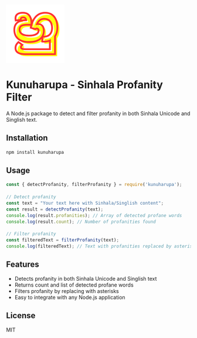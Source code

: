 ![Package Logo](./assets/l.png)

# Kunuharupa - Sinhala Profanity Filter

A Node.js package to detect and filter profanity in both Sinhala Unicode and Singlish text.

## Installation

```bash
npm install kunuharupa
```

## Usage

```javascript
const { detectProfanity, filterProfanity } = require('kunuharupa');

// Detect profanity
const text = "Your text here with Sinhala/Singlish content";
const result = detectProfanity(text);
console.log(result.profanities); // Array of detected profane words
console.log(result.count); // Number of profanities found

// Filter profanity
const filteredText = filterProfanity(text);
console.log(filteredText); // Text with profanities replaced by asterisks
```

## Features

- Detects profanity in both Sinhala Unicode and Singlish text
- Returns count and list of detected profane words
- Filters profanity by replacing with asterisks
- Easy to integrate with any Node.js application

## License

MIT
